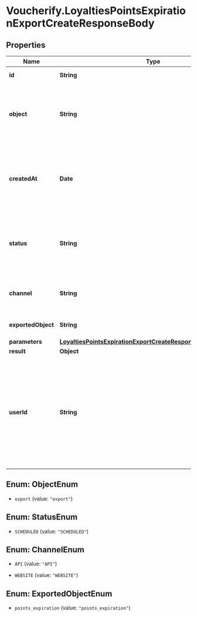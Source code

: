 # Voucherify.LoyaltiesPointsExpirationExportCreateResponseBody

## Properties

Name | Type | Description | Notes
------------ | ------------- | ------------- | -------------
**id** | **String** | Unique export ID. | [optional] 
**object** | **String** | The type of object being represented. This object stores information about the export. | [optional] [default to &#39;export&#39;]
**createdAt** | **Date** | Timestamp representing the date and time when the export was scheduled in ISO 8601 format. | [optional] 
**status** | **String** | Status of the export. Informs you whether the export has already been completed. | [optional] [default to &#39;SCHEDULED&#39;]
**channel** | **String** | The channel through which the export was triggered. | [optional] 
**exportedObject** | **String** | The type of exported object. | [optional] [default to &#39;points_expiration&#39;]
**parameters** | [**LoyaltiesPointsExpirationExportCreateResponseBodyParameters**](LoyaltiesPointsExpirationExportCreateResponseBodyParameters.md) |  | [optional] 
**result** | **Object** | Always null. | [optional] 
**userId** | **String** | &#x60;user_id&#x60; identifies the specific user who initiated the export through the Voucherify Dashboard. &#x60;user_id&#x60; is returned when the channel value is &#x60;WEBSITE&#x60;. | [optional] 



## Enum: ObjectEnum


* `export` (value: `"export"`)





## Enum: StatusEnum


* `SCHEDULED` (value: `"SCHEDULED"`)





## Enum: ChannelEnum


* `API` (value: `"API"`)

* `WEBSITE` (value: `"WEBSITE"`)





## Enum: ExportedObjectEnum


* `points_expiration` (value: `"points_expiration"`)




